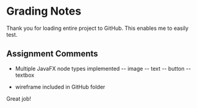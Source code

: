 # Grading Notes

Thank you for loading entire project to GitHub.
This enables me to easily test.

## Assignment Comments

- Multiple JavaFX node types implemented 
-- image
-- text
-- button
-- textbox

- wireframe included in GitHub folder

Great job!
